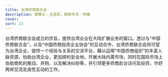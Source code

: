 ```yaml
---
title: 台湾侨商联合会
description: 理事长：王调军，联络专员：林臻
cover:
sort: 13
---
```


台湾侨商联合会成立的宗旨，提供台湾企业在大陆扩展业务的窗口。透过与“中国侨商联合会”，以及“中国侨商投资企业协会”的互动合作，台湾侨商联合会将可望为台湾企业，提供一个经验与关系的交流平台，藉以运用“中国侨商组织”的丰富人脉资源，协助台湾企业，更加顺利安全地，开展大陆内需市场，同时在国际市场上协助商机的推动、并购、以及解决纠纷等，并引领更多侨商赴台访问及投资，作好两岸交流及良性互动的工作。
